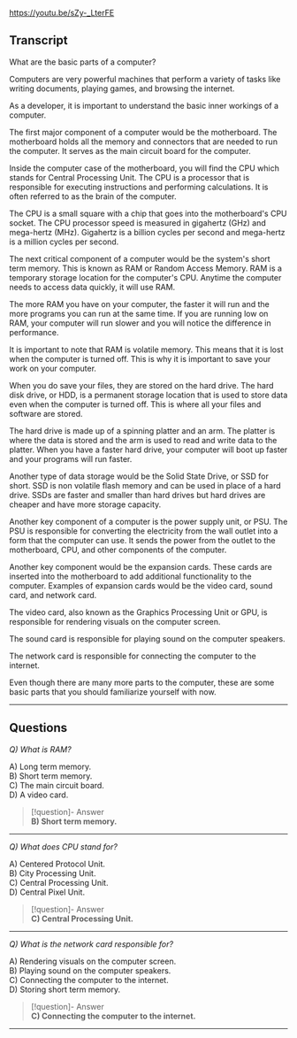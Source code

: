 https://youtu.be/sZy-_LterFE

## Transcript
What are the basic parts of a computer?

Computers are very powerful machines that perform a variety of tasks like writing documents, playing games, and browsing the internet.

As a developer, it is important to understand the basic inner workings of a computer.

The first major component of a computer would be the motherboard. The motherboard holds all the memory and connectors that are needed to run the computer. It serves as the main circuit board for the computer.

Inside the computer case of the motherboard, you will find the CPU which stands for Central Processing Unit. The CPU is a processor that is responsible for executing instructions and performing calculations. It is often referred to as the brain of the computer.

The CPU is a small square with a chip that goes into the motherboard's CPU socket. The CPU processor speed is measured in gigahertz (GHz) and mega-hertz (MHz). Gigahertz is a billion cycles per second and mega-hertz is a million cycles per second.

The next critical component of a computer would be the system's short term memory. This is known as RAM or Random Access Memory. RAM is a temporary storage location for the computer's CPU. Anytime the computer needs to access data quickly, it will use RAM.

The more RAM you have on your computer, the faster it will run and the more programs you can run at the same time. If you are running low on RAM, your computer will run slower and you will notice the difference in performance.

It is important to note that RAM is volatile memory. This means that it is lost when the computer is turned off. This is why it is important to save your work on your computer.

When you do save your files, they are stored on the hard drive. The hard disk drive, or HDD, is a permanent storage location that is used to store data even when the computer is turned off. This is where all your files and software are stored.

The hard drive is made up of a spinning platter and an arm. The platter is where the data is stored and the arm is used to read and write data to the platter. When you have a faster hard drive, your computer will boot up faster and your programs will run faster.

Another type of data storage would be the Solid State Drive, or SSD for short. SSD is non volatile flash memory and can be used in place of a hard drive. SSDs are faster and smaller than hard drives but hard drives are cheaper and have more storage capacity.

Another key component of a computer is the power supply unit, or PSU. The PSU is responsible for converting the electricity from the wall outlet into a form that the computer can use. It sends the power from the outlet to the motherboard, CPU, and other components of the computer.

Another key component would be the expansion cards. These cards are inserted into the motherboard to add additional functionality to the computer. Examples of expansion cards would be the video card, sound card, and network card.

The video card, also known as the Graphics Processing Unit or GPU, is responsible for rendering visuals on the computer screen.

The sound card is responsible for playing sound on the computer speakers.

The network card is responsible for connecting the computer to the internet.

Even though there are many more parts to the computer, these are some basic parts that you should familiarize yourself with now.

---
## Questions
*Q) What is RAM?*

A) Long term memory.  
B) Short term memory.  
C) The main circuit board.  
D) A video card.  

> [!question]- Answer  
> **B) Short term memory.**  

---

*Q) What does CPU stand for?*

A) Centered Protocol Unit.  
B) City Processing Unit.  
C) Central Processing Unit.  
D) Central Pixel Unit.  

> [!question]- Answer  
> **C) Central Processing Unit.**  

---

*Q) What is the network card responsible for?*

A) Rendering visuals on the computer screen.  
B) Playing sound on the computer speakers.  
C) Connecting the computer to the internet.  
D) Storing short term memory.  

> [!question]- Answer  
> **C) Connecting the computer to the internet.**  

---